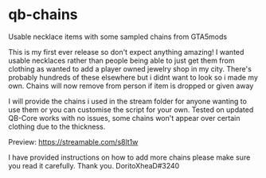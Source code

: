 # qb-chains
Usable necklace items with some sampled chains from GTA5mods

This is my first ever release so don't expect anything amazing! 
I wanted usable necklaces rather than people being able to just get them from clothing as wanted to add a player owned jewelry shop in my city.
There's probably hundreds of these elsewhere but i didnt want to look so i made my own.
Chains will now remove from person if item is dropped or given away

I will provide the chains i used in the stream folder for anyone wanting to use them or you can customise the script for your own.
Tested on updated QB-Core works with no issues, some chains won't appear over certain clothing due to the thickness.

Preview: https://streamable.com/s8lt1w

I have provided instructions on how to add more chains please make sure you read it carefully. 
Thank you.
DoritoXheaD#3240
